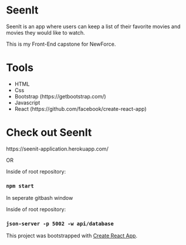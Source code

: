 <h1>SeenIt</h1>
<p>SeenIt is an app where users can keep a list of their favorite movies and movies they would like to watch.</p>

<p>This is my Front-End capstone for NewForce.</p>

<h1>Tools</h1>
<ul>
<li>HTML</li>
<li>Css</li>
<li>Bootstrap (https://getbootstrap.com/)</li>
<li>Javascript</li>
<li>React (https://github.com/facebook/create-react-app)</li>
</ul>

<h1>Check out SeenIt</h1>
https://seenit-application.herokuapp.com/

<br>
<p> OR </p>

<p>Inside of root repository: </p>

### `npm start`
<p>In seperate gitbash window</p>

<p>Inside of root repository: </p>

### `json-server -p 5002 -w api/database`

This project was bootstrapped with [Create React App](https://github.com/facebook/create-react-app).
